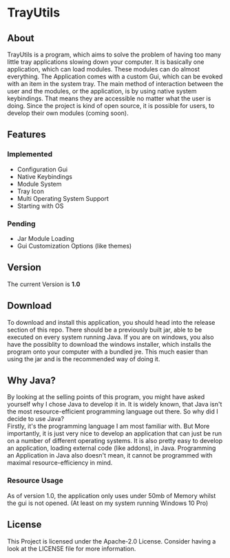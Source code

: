 # TrayUtils
## About
TrayUtils is a program, which aims to solve the problem of having too many little tray applications slowing down your computer. It is basically one application, which can load modules. These modules can do almost everything. The Application comes with a custom Gui, which can be evoked with an item in the system tray. The main method of interaction between the user and the modules, or the application, is by using native system keybindings. That means they are accessible no matter what the user is doing. Since the project is kind of open source, it is possible for users, to develop their own modules (coming soon).
## Features
### Implemented
* Configuration Gui
* Native Keybindings
* Module System
* Tray Icon
* Multi Operating System Support
* Starting with OS
### Pending
* Jar Module Loading
* Gui Customization Options (like themes)
## Version
The current Version is **1.0**
## Download
To download and install this application, you should head into the release section of this repo. There should be a previously built jar, able to be executed on every system running Java. If you are on windows, you also have the possiblity to download the windows installer, which installs the program onto your computer with a bundled jre. This much easier than using the jar and is the recommended way of doing it.
## Why Java?
By looking at the selling points of this program, you might have asked yourself why I chose Java to develop it in. It is widely known, that Java isn't the most resource-efficient programming language out there. So why did I decide to use Java? <br> Firstly, it's the programming language I am most familiar with. But More importantly, it is just very nice to develop an application that can just be run on a number of different operating systems. It is also pretty easy to develop an application, loading external code (like addons), in Java. Programming an Application in Java also doesn't mean, it cannot be programmed with maximal resource-efficiency in mind.
### Resource Usage
As of version 1.0, the application only uses under 50mb of Memory whilst the gui is not opened. (At least on my system running Windows 10 Pro)
## License
This Project is licensed under the Apache-2.0 License. Consider having a look at the LICENSE file for more information.
